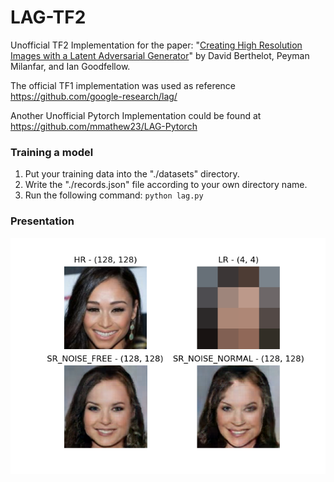 # LAG-TF2

Unofficial TF2 Implementation for the paper: "[Creating High Resolution Images with a Latent Adversarial Generator](https://arxiv.org/abs/2003.02365)"
by David Berthelot, Peyman Milanfar, and Ian Goodfellow.

The official TF1 implementation was used as reference https://github.com/google-research/lag/

Another Unofficial Pytorch Implementation could be found at https://github.com/mmathew23/LAG-Pytorch

### Training a model

1. Put your training data into the "./datasets" directory.
2. Write the "./records.json" file according to your own directory name.
3. Run the following command: ```python lag.py```

### Presentation

![result](./result.png)

